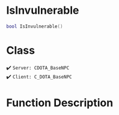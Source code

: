# IsInvulnerable
```lua
bool IsInvulnerable()
```
# Class
✔️ `Server: CDOTA_BaseNPC`  
✔️ `Client: C_DOTA_BaseNPC`  

# Function Description

